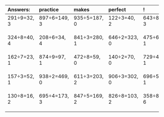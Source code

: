 | Answers: | practice | makes | perfect | ! |
| :--- | :--- | :--- | :--- | :--- |
| 291÷9=32, 3 | 897÷6=149, 3 | 935÷5=187, 0 | 122÷3=40, 2 | 643÷8=80, 3 | 
|   |   |   |   |   | 
|   |   |   |   |   | 
|   |   |   |   |   | 
| 324÷8=40, 4 | 208÷6=34, 4 | 841÷3=280, 1 | 646÷2=323, 0 | 475÷6=79, 1 | 
|   |   |   |   |   | 
|   |   |   |   |   | 
|   |   |   |   |   | 
| 162÷7=23, 1 | 874÷9=97, 1 | 472÷8=59, 0 | 140÷2=70, 0 | 729÷4=182, 1 | 
|   |   |   |   |   | 
|   |   |   |   |   | 
|   |   |   |   |   | 
| 157÷3=52, 1 | 938÷2=469, 0 | 611÷3=203, 2 | 906÷3=302, 0 | 696÷5=139, 1 | 
|   |   |   |   |   | 
|   |   |   |   |   | 
|   |   |   |   |   | 
| 130÷8=16, 2 | 695÷4=173, 3 | 847÷5=169, 2 | 826÷8=103, 2 | 358÷8=44, 6 | 
|   |   |   |   |   | 
|   |   |   |   |   | 
|   |   |   |   |   | 
